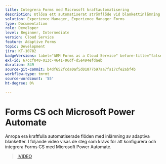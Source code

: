 ```yaml
---
title: Integrera Forms med Microsoft kraftautomatisering
description: Utlösa ett automatiserat strömflöde vid blankettinlämning
solution: Experience Manager, Experience Manager Forms
type: Documentation
role: Developer
level: Beginner, Intermediate
version: Cloud Service
feature: Adaptive Forms
topic: Development
jira: KT-10782
badgeVersions: label="AEM Forms as a Cloud Service" before-title="false"
exl-id: 67ccf040-013c-4641-96df-d5e494efdaeb
duration: 849
source-git-commit: b4df652fcda0af5d01077b97aa7fa17cfe2abf4b
workflow-type: tm+mt
source-wordcount: '55'
ht-degree: 0%

---
```


# Forms CS och Microsoft Power Automate

Anropa era kraftfulla automatiserade flöden med inlämning av adaptiva blanketter. I följande video visas de steg som krävs för att konfigurera och integrera Forms CS med Microsoft Power Automate.

>[!VIDEO](https://video.tv.adobe.com/v/345675?quality=12&learn=on)
